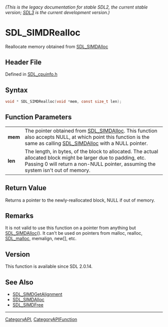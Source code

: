 ###### (This is the legacy documentation for stable SDL2, the current stable version; [SDL3](https://wiki.libsdl.org/SDL3/) is the current development version.)
# SDL_SIMDRealloc

Reallocate memory obtained from [SDL_SIMDAlloc](SDL_SIMDAlloc)

## Header File

Defined in [SDL_cpuinfo.h](https://github.com/libsdl-org/SDL/blob/SDL2/include/SDL_cpuinfo.h)

## Syntax

```c
void * SDL_SIMDRealloc(void *mem, const size_t len);

```

## Function Parameters

|             |                                                                                                                                                                                                     |
| ----------- | --------------------------------------------------------------------------------------------------------------------------------------------------------------------------------------------------- |
| **mem**     | The pointer obtained from [SDL_SIMDAlloc](SDL_SIMDAlloc). This function also accepts NULL, at which point this function is the same as calling [SDL_SIMDAlloc](SDL_SIMDAlloc) with a NULL pointer.  |
| **len**     | The length, in bytes, of the block to allocated. The actual allocated block might be larger due to padding, etc. Passing 0 will return a non-NULL pointer, assuming the system isn't out of memory. |

## Return Value

Returns a pointer to the newly-reallocated block, NULL if out of memory.

## Remarks

It is not valid to use this function on a pointer from anything but
[SDL_SIMDAlloc](SDL_SIMDAlloc)(). It can't be used on pointers from malloc,
realloc, [SDL_malloc](SDL_malloc), memalign, new[], etc.

## Version

This function is available since SDL 2.0.14.

## See Also

* [SDL_SIMDGetAlignment](SDL_SIMDGetAlignment)
* [SDL_SIMDAlloc](SDL_SIMDAlloc)
* [SDL_SIMDFree](SDL_SIMDFree)

----
[CategoryAPI](CategoryAPI), [CategoryAPIFunction](CategoryAPIFunction)

